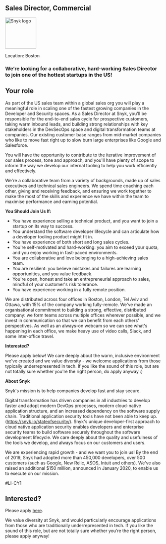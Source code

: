 Sales Director, Commercial 
---

<img src="https://res.cloudinary.com/snyk/image/upload/v1537345894/press-kit/brand/logo-black.png" width="100" alt="Snyk logo" />

<p><span style="font-weight: 400;">Location: Boston</span></p>
<h3><strong>We’re looking for a collaborative, hard-working Sales Director to join one of the hottest startups in the US!</strong></h3>
<h2><strong>Your role</strong></h2>
<p>As part of the US sales team within a global sales org you will play a meaningful role in scaling one of the fastest growing companies in the Developer and Security spaces. As a Sales Director at Snyk, you'll be responsible for the end-to-end sales cycle for prospective customers, taking warm inbound leads, and building strong relationships with key stakeholders in the DevSecOps space and digital transformation teams at companies. Our existing customer base ranges from mid-market companies who like to move fast right up to slow burn large enterprises like Google and Salesforce.&nbsp;</p>
<p>You will have the opportunity to contribute to the iterative improvement of our sales process, tone and approach, and you'll have plenty of scope to inform the way we develop our internal tooling to help you work efficiently and effectively.&nbsp;</p>
<p>We're a collaborative team from a variety of backgrounds, made up of sales executives and technical sales engineers. We spend time coaching each other, giving and receiving feedback, and ensuring we work together to make the most of the skills and experience we have within the team to maximise performance and earning potential.&nbsp;</p>
<p><strong>You Should Join Us If:&nbsp;</strong></p>
<ul>
<li>You have experience selling a technical product, and you want to join a startup on its way to success.&nbsp;</li>
<li>You understand the software developer lifecycle and can articulate how a developer tooling product might fit in.&nbsp;</li>
<li>You have experience of both short and long sales cycles.&nbsp;</li>
<li>You're self-motivated and hard-working: you aim to exceed your quota, and you enjoy working in fast-paced environments.&nbsp;</li>
<li>You are collaborative and love belonging to a high-achieving sales team.&nbsp;</li>
<li>You are resilient: you believe mistakes and failures are learning opportunities, and you value feedback.&nbsp;</li>
<li>You're open, honest and take an entrepreneurial approach to sales, mindful of your customer's risk tolerance.&nbsp;</li>
<li>You have experience working in a fully remote position.&nbsp;</li>
</ul>
<p>We are distributed across four offices in Boston, London, Tel Aviv and Ottawa, with 15% of the company working fully-remote. We've made an organisational commitment to building a strong, effective, distributed company: we form teams across multiple offices wherever possible, and we invest in communication so that we can benefit from each others' perspectives. As well as an always-on webcam so we can see what's happening in each office, we make heavy use of video calls, Slack, and some inter-office travel.&nbsp;</p>
<p><strong>Interested?&nbsp;</strong></p>
<p>Please apply below! We care deeply about the warm, inclusive environment we've created and we value diversity - we welcome applications from those typically underrepresented in tech. If you like the sound of this role, but are not totally sure whether you're the right person, do apply anyway :)&nbsp;</p>
<p><strong>About Snyk</strong></p>
<p>Snyk's mission is to help companies develop fast and stay secure.&nbsp;</p>
<p>Digital transformation has driven companies in all industries to develop faster and adopt modern DevOps processes, modern cloud-native application structure, and an increased dependency on the software supply chain. Traditional application security tools have not been able to keep up. (<a href="https://snyk.io/stateofsecurity/" target="_blank">https://snyk.io/stateofsecurity/</a>). Snyk's unique developer-first approach to cloud native application security enables developers and enterprise security teams to build software securely throughout the software development lifecycle. We care deeply about the quality and usefulness of the tools we develop, and always focus on our customers and users.&nbsp;</p>
<p>We are experiencing rapid growth - and we want you to join us! By the end of 2019, Snyk had adopted more than 450,000 developers, over 500 customers (such as Google, New Relic, ASOS, Intuit and others). We've also raised an additional $150 million, announced in January 2020, to enable us to execute on our mission.&nbsp;</p>
<p>#LI-CY1</p>

Interested?
---

Please apply [here](https://boards.greenhouse.io/snyk/jobs/4664938002#app).

We value diversity at Snyk, and would particularly encourage applications from those who are traditionally underrepresented in tech.
If you like the sound of this role, but are not totally sure whether you’re the right person, please apply anyway!
